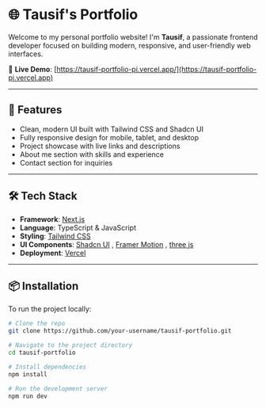 # 🌐 Tausif's Portfolio

Welcome to my personal portfolio website! I'm **Tausif**, a passionate frontend developer focused on building modern, responsive, and user-friendly web interfaces.

🔗 **Live Demo**: [https://tausif-portfolio-pi.vercel.app/](https://tausif-portfolio-pi.vercel.app)

---

## 🚀 Features

- Clean, modern UI built with Tailwind CSS and Shadcn UI
- Fully responsive design for mobile, tablet, and desktop
- Project showcase with live links and descriptions
- About me section with skills and experience
- Contact section for inquiries

---

## 🛠️ Tech Stack

- **Framework**: [Next.js](https://nextjs.org)
- **Language**: TypeScript & JavaScript
- **Styling**: [Tailwind CSS](https://tailwindcss.com)
- **UI Components**: [Shadcn UI](https://ui.shadcn.com) , [Framer Motion](https://motion.dev) , [three js](https://threejs.org)
- **Deployment**: [Vercel](https://vercel.com)

---

## 📦 Installation

To run the project locally:

```bash
# Clone the repo
git clone https://github.com/your-username/tausif-portfolio.git

# Navigate to the project directory
cd tausif-portfolio

# Install dependencies
npm install

# Run the development server
npm run dev
